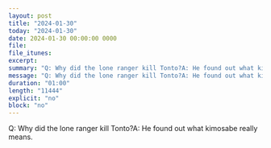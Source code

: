 ```yaml
---
layout: post
title: "2024-01-30"
today: "2024-01-30"
date: 2024-01-30 00:00:00 0000
file:
file_itunes:
excerpt:
summary: "Q: Why did the lone ranger kill Tonto?A: He found out what kimosabe really means."
message: "Q: Why did the lone ranger kill Tonto?A: He found out what kimosabe really means."
duration: "01:00"
length: "11444"
explicit: "no"
block: "no"
---
```

Q: Why did the lone ranger kill Tonto?A: He found out what kimosabe really means.

